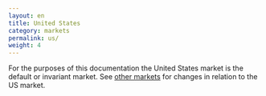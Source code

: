 ```yaml
---
layout: en
title: United States
category: markets
permalink: us/
weight: 4
---
```


For the purposes of this documentation the United States market is the default or invariant market.  See [other markets](../../markets) for changes in relation to the US market.